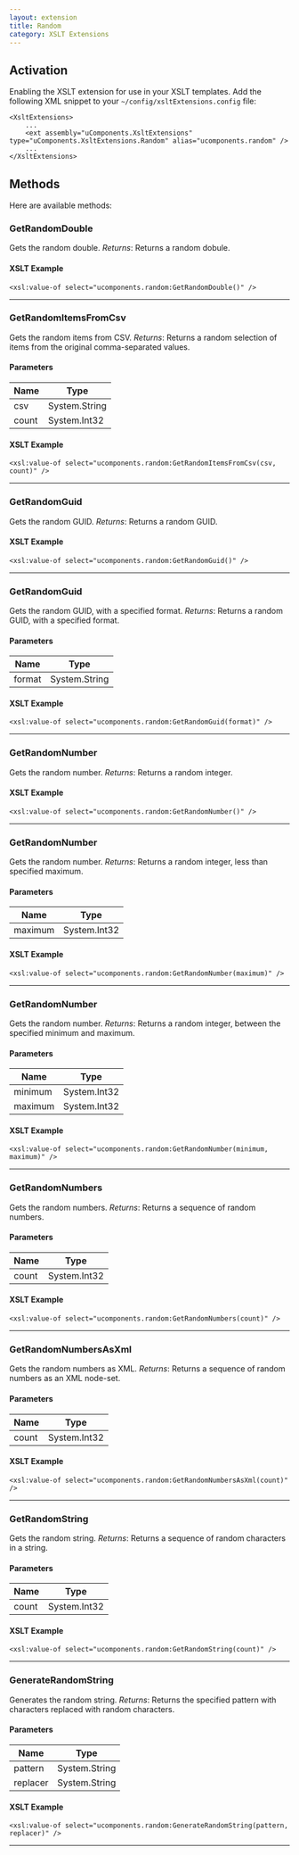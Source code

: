 ```yaml
---
layout: extension
title: Random
category: XSLT Extensions
---
```


## Activation
Enabling the XSLT extension for use in your XSLT templates.
Add the following XML snippet to your `~/config/xsltExtensions.config` file:

	<XsltExtensions>
		...
		<ext assembly="uComponents.XsltExtensions" type="uComponents.XsltExtensions.Random" alias="ucomponents.random" />
		...
	</XsltExtensions>

## Methods
Here are available methods:

### GetRandomDouble
Gets the random double.
_Returns_: Returns a random dobule.


#### XSLT Example

	<xsl:value-of select="ucomponents.random:GetRandomDouble()" />


*****

### GetRandomItemsFromCsv
Gets the random items from CSV.
_Returns_: Returns a random selection of items from the original comma-separated values.

#### Parameters
| Name | Type |
|------|------|
| csv | System.String |
| count | System.Int32 |

#### XSLT Example

	<xsl:value-of select="ucomponents.random:GetRandomItemsFromCsv(csv, count)" />


*****

### GetRandomGuid
Gets the random GUID.
_Returns_: Returns a random GUID.


#### XSLT Example

	<xsl:value-of select="ucomponents.random:GetRandomGuid()" />


*****

### GetRandomGuid
Gets the random GUID, with a specified format.
_Returns_: Returns a random GUID, with a specified format.

#### Parameters
| Name | Type |
|------|------|
| format | System.String |

#### XSLT Example

	<xsl:value-of select="ucomponents.random:GetRandomGuid(format)" />


*****

### GetRandomNumber
Gets the random number.
_Returns_: Returns a random integer.


#### XSLT Example

	<xsl:value-of select="ucomponents.random:GetRandomNumber()" />


*****

### GetRandomNumber
Gets the random number.
_Returns_: Returns a random integer, less than specified maximum.

#### Parameters
| Name | Type |
|------|------|
| maximum | System.Int32 |

#### XSLT Example

	<xsl:value-of select="ucomponents.random:GetRandomNumber(maximum)" />


*****

### GetRandomNumber
Gets the random number.
_Returns_: Returns a random integer, between the specified minimum and maximum.

#### Parameters
| Name | Type |
|------|------|
| minimum | System.Int32 |
| maximum | System.Int32 |

#### XSLT Example

	<xsl:value-of select="ucomponents.random:GetRandomNumber(minimum, maximum)" />


*****

### GetRandomNumbers
Gets the random numbers.
_Returns_: Returns a sequence of random numbers.

#### Parameters
| Name | Type |
|------|------|
| count | System.Int32 |

#### XSLT Example

	<xsl:value-of select="ucomponents.random:GetRandomNumbers(count)" />


*****

### GetRandomNumbersAsXml
Gets the random numbers as XML.
_Returns_: Returns a sequence of random numbers as an XML node-set.

#### Parameters
| Name | Type |
|------|------|
| count | System.Int32 |

#### XSLT Example

	<xsl:value-of select="ucomponents.random:GetRandomNumbersAsXml(count)" />


*****

### GetRandomString
Gets the random string.
_Returns_: Returns a sequence of random characters in a string.

#### Parameters
| Name | Type |
|------|------|
| count | System.Int32 |

#### XSLT Example

	<xsl:value-of select="ucomponents.random:GetRandomString(count)" />


*****

### GenerateRandomString
Generates the random string.
_Returns_: Returns the specified pattern with characters replaced with random characters.

#### Parameters
| Name | Type |
|------|------|
| pattern | System.String |
| replacer | System.String |

#### XSLT Example

	<xsl:value-of select="ucomponents.random:GenerateRandomString(pattern, replacer)" />


*****

